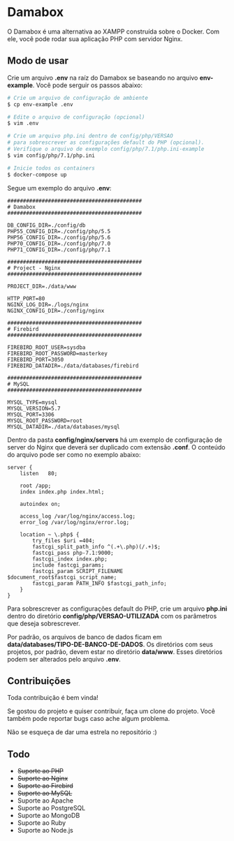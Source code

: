 # Damabox

O Damabox é uma alternativa ao XAMPP construída sobre o Docker. Com ele, você pode rodar sua aplicação PHP com servidor Nginx.

## Modo de usar

Crie um arquivo **.env** na raíz do Damabox se baseando no arquivo **env-example**. Você pode serguir os passos abaixo:

``` bash
# Crie um arquivo de configuração de ambiente
$ cp env-example .env

# Edite o arquivo de configuração (opcional)
$ vim .env

# Crie um arquivo php.ini dentro de config/php/VERSAO
# para sobrescrever as configurações default do PHP (opcional).
# Verifique o arquivo de exemplo config/php/7.1/php.ini-example
$ vim config/php/7.1/php.ini

# Inicie todos os containers
$ docker-compose up
```

Segue um exemplo do arquivo **.env**:

```
###########################################
# Damabox
###########################################

DB_CONFIG_DIR=./config/db
PHP55_CONFIG_DIR=./config/php/5.5
PHP56_CONFIG_DIR=./config/php/5.6
PHP70_CONFIG_DIR=./config/php/7.0
PHP71_CONFIG_DIR=./config/php/7.1

###########################################
# Project - Nginx
###########################################

PROJECT_DIR=./data/www

HTTP_PORT=80
NGINX_LOG_DIR=./logs/nginx
NGINX_CONFIG_DIR=./config/nginx

###########################################
# Firebird
###########################################

FIREBIRD_ROOT_USER=sysdba
FIREBIRD_ROOT_PASSWORD=masterkey
FIREBIRD_PORT=3050
FIREBIRD_DATADIR=./data/databases/firebird

###########################################
# MySQL
###########################################

MYSQL_TYPE=mysql
MYSQL_VERSION=5.7
MYSQL_PORT=3306
MYSQL_ROOT_PASSWORD=root
MYSQL_DATADIR=./data/databases/mysql
```

Dentro da pasta **config/nginx/servers** há um exemplo de configuração de server do Nginx que deverá ser duplicado com extensão **.conf**. O conteúdo do arquivo pode ser como no exemplo abaixo:

```
server {
    listen   80;

    root /app;
    index index.php index.html;

    autoindex on;

    access_log /var/log/nginx/access.log;
    error_log /var/log/nginx/error.log;

    location ~ \.php$ {
        try_files $uri =404;
        fastcgi_split_path_info ^(.+\.php)(/.+)$;
        fastcgi_pass php-7.1:9000;
        fastcgi_index index.php;
        include fastcgi_params;
        fastcgi_param SCRIPT_FILENAME $document_root$fastcgi_script_name;
        fastcgi_param PATH_INFO $fastcgi_path_info;
    }
}
```

Para sobrescrever as configurações default do PHP, crie um arquivo **php.ini** dentro do diretório **config/php/VERSAO-UTILIZADA** com os parâmetros que deseja sobrescrever.

Por padrão, os arquivos de banco de dados ficam em **data/databases/TIPO-DE-BANCO-DE-DADOS**. Os diretórios com seus projetos, por padrão, devem estar no diretório **data/www**. Esses diretórios podem ser alterados pelo arquivo **.env**.

## Contribuições

Toda contribuição é bem vinda!

Se gostou do projeto e quiser contribuir, faça um clone do projeto. Você também pode reportar bugs caso ache algum problema.

Não se esqueça de dar uma estrela no repositório :)

## Todo

- ~~Suporte ao PHP~~
- ~~Suporte ao Nginx~~
- ~~Suporte ao Firebird~~
- ~~Suporte ao MySQL~~
- Suporte ao Apache
- Suporte ao PostgreSQL
- Suporte ao MongoDB
- Suporte ao Ruby
- Suporte ao Node.js
